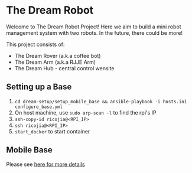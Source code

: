 # The Dream Robot

Welcome to The Dream Robot Project! Here we aim to build a mini robot management system with two robots. In the future, there could be more! 

This project consists of:
- The Dream Rover (a.k.a coffee bot) 
- The Dream Arm (a.k.a RJJE Arm)
- The Dream Hub - central control wensite


## Setting up a Base
1. `cd dream-setup/setup_mobile_base && ansible-playbook -i hosts.ini configure_base.yml`
2. On host machine, use `sudo arp-scan -l` to find the rpi's IP
3. `ssh-copy-id ricojia@<RPI_IP>`
4. `ssh ricojia@<RPI_IP>`
5. `start_docker` to start container

## Mobile Base
Please see [here for more details](src/dream_mobile_platform/README.md)
